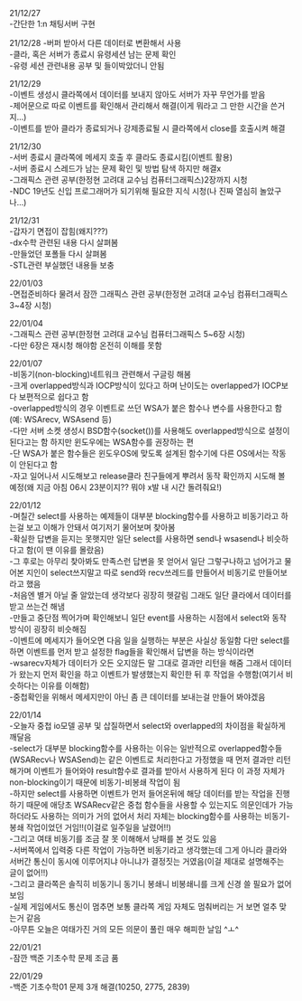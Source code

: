 21/12/27  
-간단한 1:n 채팅서버 구현  

21/12/28
-버퍼 받아서 다른 데이터로 변환해서 사용  
-클라, 혹은 서버가 종료시 유령세션 남는 문제 확인  
-유령 세션 관련내용 공부 및 들이박았더니 안됨  

21/12/29  
-이벤트 생성시 클라쪽에서 데이터를 보내지 않아도 서버가 자꾸 무언가를 받음  
-제어문으로 따로 이벤트를 확인해서 관리해서 해결(이게 뭐라고 그 만한 시간을 쓴거지...)  
-이벤트를 받아 클라가 종료되거나 강제종료될 시 클라쪽에서 close를 호출시켜 해결  

21/12/30  
-서버 종료시 클라쪽에 메세지 호출 후 클라도 종료시킴(이벤트 활용)  
-서버 종료시 스레드가 남는 문제 확인 및 방법 탐색 하지만 해결x  
-그래픽스 관련 공부(한정현 고려대 교수님 컴퓨터그래픽스)2장까지 시청  
-NDC 19년도 신입 프로그래머가 되기위해 필요한 지식 시청(나 진짜 열심히 놀았구나...)  

21/12/31  
-갑자기 면접이 잡힘(왜지???)  
-dx수학 관련된 내용 다시 살펴봄  
-만들었던 포폴들 다시 살펴봄  
-STL관련 부실했던 내용들 보충  

22/01/03  
-면접준비하다 물려서 잠깐 그래픽스 관련 공부(한정현 고려대 교수님 컴퓨터그래픽스 3~4장 시청)  

22/01/04  
-그래픽스 관련 공부(한정현 고려대 교수님 컴퓨터그래픽스 5~6장 시청)  
-다만 6장은 재시청 해야함 온전히 이해를 못함  

22/01/07  
-비동기(non-blocking)네트워크 관련해서 구글링 해봄  
-크게 overlapped방식과 IOCP방식이 있다고 하며 난이도는 overlapped가 IOCP보다 보편적으로 쉽다고 함  
-overlapped방식의 경우 이벤트로 쓰던 WSA가 붙은 함수나 변수를 사용한다고 함(예: WSArecv, WSAsend 등)  
-다만 서버 소켓 생성시 BSD함수(socket())를 사용해도 overlapped방식으로 설정이 된다고는 함 하지만 윈도우에는 WSA함수를 권장하는 편  
-단 WSA가 붙은 함수들은 윈도우OS에 맞도록 설계된 함수기에 다른 OS에서는 작동이 안된다고 함  
-자고 일어나서 시도해보고 release클라 친구들에게 뿌려서 동작 확인까지 시도해 볼 예정(왜 지금 아침 06시 23분이지?? 뭐야 x발 내 시간 돌려줘요!)  

22/01/12  
-며칠간 select를 사용하는 예제들이 대부분 blocking함수를 사용하고 비동기라고 하는걸 보고 이해가 안돼서 여기저기 물어보며 찾아봄  
-확실한 답변을 듣지는 못햇지만 일단 select를 사용하면 send나 wsasend나 비슷하다고 함(이 땐 이유를 몰랐음)  
-그 후로는 아무리 찾아봐도 만족스런 답변을 못 얻어서 일단 그렇구나하고 넘어가고 물어본 지인이 select쓰지말고 따로 send와 recv쓰레드를 만들어서 비동기로 만들어보라고 했음  
-처음엔 별거 아닐 줄 알았는데 생각보다 굉장히 헷갈림 그래도 일단 클라에서 데이터를 받고 쓰는건 해냄  
-만들고 중단점 찍어가며 확인해보니 일단 event를 사용하는 시점에서 select와 동작 방식이 굉장히 비슷해짐  
-이벤트에 메세지가 들어오면 다음 일을 실행하는 부분은 사실상 동일함 다만 select를 하면 이벤트를 먼저 받고 설정한 flag들을 확인해서 답변을 하는 방식이라면  
-wsarecv자체가 데이터가 오든 오지않든 말 그대로 결과만 리턴을 해줌 그래서 데이터가 왔는지 먼저 확인을 하고 이벤트가 발생했는지 확인한 뒤 후 작업을 수행함(여기서 비슷하다는 이유를 이해함)  
-중첩확인을 위해서 메세지만이 아닌 좀 큰 데이터를 보내는걸 만들어 봐야겠음  

22/01/14  
-오늘자 중첩 io모델 공부 및 삽질하면서 select와 overlapped의 차이점을 확실하게 깨달음  
-select가 대부분 blocking함수를 사용하는 이유는 일반적으로 overlapped함수들(WSARecv나 WSASend)는 같은 이벤트로 처리한다고 가정했을 때 먼저 결과만 리턴해가며 이벤트가 들어와야 result함수로 결과를 받아서 사용하게 된다 이 과정 자체가 non-blocking이기 때문에 비동기-비봉쇄 작업이 됨  
-하지만 select를 사용하면 이벤트가 먼저 들어온뒤에 해당 데이터를 받는 작업을 진행하기 때문에 애당초 WSARecv같은 중첩 함수들을 사용할 수 있는지도 의문인데가 가능하더라도 사용하는 의미가 거의 없어서 처리 자체는 blocking함수를 사용하는 비동기-봉쇄 작업이었던 거임!!(이걸로 일주일을 날렸어!!)  
-그리고 여태 비동기를 조금 잘 못 이해해서 낭패를 본 것도 있음  
-서버쪽에서 입력중 다른 작업이 가능하면 비동기라고 생각했는데 그게 아니라 클라와 서버간 통신이 동시에 이루어지냐 아니냐가 결정짓는 거였음(이걸 제대로 설명해주는 글이 없어!!)  
-그리고 클라쪽은 솔직히 비동기니 동기니 봉쇄니 비봉쇄니를 크게 신경 쓸 필요가 없어보임  
-실제 게임에서도 통신이 멈추면 보통 클라쪽 게임 자체도 멈춰버리는 거 보면 얼추 맞는거 같음  
-아무튼 오늘은 여태가진 거의 모든 의문이 풀린 매우 해피한 날임 ^ㅗ^  

22/01/21  
-잠깐 백준 기초수학 문제 조금 품  

22/01/29  
-백준 기초수학01 문제 3개 해결(10250, 2775, 2839)  
